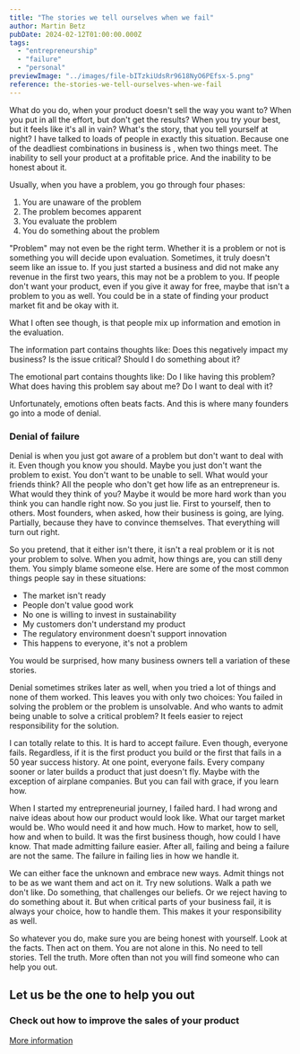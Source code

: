 ```yaml
---
title: "The stories we tell ourselves when we fail"
author: Martin Betz
pubDate: 2024-02-12T01:00:00.000Z
tags:
  - "entrepreneurship"
  - "failure"
  - "personal"
previewImage: "../images/file-bITzkiUdsRr9618NyO6PEfsx-5.png"
reference: the-stories-we-tell-ourselves-when-we-fail
---
```


What do you do, when your product doesn't sell the way you want to? When you put in all the effort, but don't get the results? When you try your best, but it feels like it's all in vain? What's the story, that you tell yourself at night? I have talked to loads of people in exactly this situation. Because one of the deadliest combinations in business is , when two things meet. The inability to sell your product at a profitable price. And the inability to be honest about it.

Usually, when you have a problem, you go through four phases:

1. You are unaware of the problem
2. The problem becomes apparent
3. You evaluate the problem
4. You do something about the problem

"Problem" may not even be the right term. Whether it is a problem or not is something you will decide upon evaluation. Sometimes, it truly doesn't seem like an issue to. If you just started a business and did not make any revenue in the first two years, this may not be a problem to you. If people don't want your product, even if you give it away for free, maybe that isn't a problem to you as well. You could be in a state of finding your product market fit and be okay with it.

What I often see though, is that people mix up information and emotion in the evaluation.

The information part contains thoughts like: Does this negatively impact my business? Is the issue critical? Should I do something about it?

The emotional part contains thoughts like: Do I like having this problem? What does having this problem say about me? Do I want to deal with it?

Unfortunately, emotions often beats facts. And this is where many founders go into a mode of denial.

### Denial of failure

Denial is when you just got aware of a problem but don't want to deal with it. Even though you know you should. Maybe you just don't want the problem to exist. You don't want to be unable to sell. What would your friends think? All the people who don't get how life as an entrepreneur is. What would they think of you? Maybe it would be more hard work than you think you can handle right now. So you just lie. First to yourself, then to others. Most founders, when asked, how their business is going, are lying. Partially, because they have to convince themselves. That everything will turn out right.

So you pretend, that it either isn't there, it isn't a real problem or it is not your problem to solve. When you admit, how things are, you can still deny them. You simply blame someone else. Here are some of the most common things people say in these situations:

- The market isn't ready
- People don't value good work
- No one is willing to invest in sustainability
- My customers don't understand my product
- The regulatory environment doesn't support innovation
- This happens to everyone, it's not a problem

You would be surprised, how many business owners tell a variation of these stories.

Denial sometimes strikes later as well, when you tried a lot of things and none of them worked. This leaves you with only two choices: You failed in solving the problem or the problem is unsolvable. And who wants to admit being unable to solve a critical problem? It feels easier to reject responsibility for the solution.

I can totally relate to this. It is hard to accept failure. Even though, everyone fails. Regardless, if it is the first product you build or the first that fails in a 50 year success history. At one point, everyone fails. Every company sooner or later builds a product that just doesn't fly. Maybe with the exception of airplane companies. But you can fail with grace, if you learn how.

When I started my entrepreneurial journey, I failed hard. I had wrong and naive ideas about how our product would look like. What our target market would be. Who would need it and how much. How to market, how to sell, how and when to build. It was the first business though, how could I have know. That made admitting failure easier. After all, failing and being a failure are not the same. The failure in failing lies in how we handle it.

We can either face the unknown and embrace new ways. Admit things not to be as we want them and act on it. Try new solutions. Walk a path we don't like. Do something, that challenges our beliefs. Or we reject having to do something about it. But when critical parts of your business fail, it is always your choice, how to handle them. This makes it your responsibility as well.

So whatever you do, make sure you are being honest with yourself. Look at the facts. Then act on them. You are not alone in this. No need to tell stories. Tell the truth. More often than not you will find someone who can help you out.



## Let us be the one to help you out

### Check out how to improve the sales of your product

[More information](/services/jobs-to-be-done-agency/)
